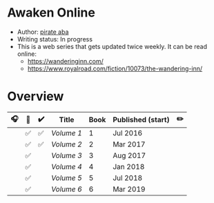 # Awaken Online

- Author: [pirate aba](../../../authors.md#pirate-aba)
- Writing status: In progress
- This is a web series that gets updated twice weekly. It can be read online:
  - https://wanderinginn.com/
  - https://www.royalroad.com/fiction/10073/the-wandering-inn/

# Overview

| 🎧 | 📱 | ✔️ | Title | Book | Published (start) | ✏️ |
| - | - | - | - | - | - | - |
| | ✅ | ✅ | _Volume 1_ | 1 | Jul 2016 | |
| | ✅ | ✅ | _Volume 2_ | 2 | Mar 2017 | |
| | ✅ |  | _Volume 3_ | 3 | Aug 2017 | |
| | ✅ |  | _Volume 4_ | 4 | Jan 2018 | |
| | ✅ |  | _Volume 5_ | 5 | Jul 2018 | |
| | ✅ |  | _Volume 6_ | 6 | Mar 2019 | |
